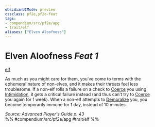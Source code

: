 ```yaml
---
obsidianUIMode: preview
cssclass: pf2e,pf2e-feat
tags:
- compendium/src/pf2e/apg
- trait/elf
aliases: ["Elven Aloofness"]
---
```

# Elven Aloofness  *Feat 1*  
[elf](elf.md "Elf Ancestry & Heritage Trait")  


As much as you might care for them, you've come to terms with the ephemeral nature of non-elves, and it makes their threats feel less troublesome. If a non-elf rolls a failure on a check to [Coerce](coerce.md) you using [Intimidation](skills.md#Intimidation), it gets a critical failure instead (and thus can't try to [Coerce](coerce.md) you again for 1 week). When a non-elf attempts to [Demoralize](demoralize.md) you, you become temporarily immune for 1 day, instead of 10 minutes.

*Source: Advanced Player's Guide p. 43*  
%% #compendium/src/pf2e/apg #trait/elf %%